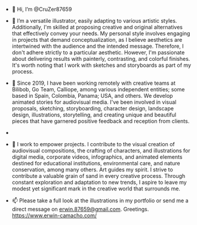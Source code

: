 - 👋 Hi, I’m @CruZer87659
- 👀 I’m a versatile illustrator, easily adapting to various artistic styles. Additionally, I'm skilled at proposing creative and original alternatives that effectively convey your needs. My personal style involves engaging in projects that demand conceptualization, as I believe aesthetics are intertwined with the audience and the intended message. Therefore, I don't adhere strictly to a particular aesthetic. However, I'm passionate about delivering results with painterly, contrasting, and colorful finishes. It's worth noting that I work with sketches and storyboards as part of my process.

- 🌱 Since 2019, I have been working remotely with creative teams at Bilibob, Go Team, Calliope, among various independent entities; some based in Spain, Colombia, Panama; USA, and others. We develop animated stories for audiovisual media. I've been involved in visual proposals, sketching, storyboarding, character design, landscape design, illustrations, storytelling, and creating unique and beautiful pieces that have garnered positive feedback and reception from clients.
- 
- 💞️ I work to empower projects. I contribute to the visual creation of audiovisual compositions, the crafting of characters, and illustrations for digital media, corporate videos, infographics, and animated elements destined for educational institutions, environmental care, and nature conservation, among many others. Art guides my spirit. I strive to contribute a valuable grain of sand in every creative process. Through constant exploration and adaptation to new trends, I aspire to leave my modest yet significant mark in the creative world that surrounds me. 

- 📫 Please take a full look at the illustrations in my portfolio or send me a direct message on erwin.87659@gmail.com. Greetings. 
https://www.erwin-camacho.com/


<!---
CruZer87659/CruZer87659 is a ✨ special ✨ repository because its `README.md` (this file) appears on your GitHub profile.
You can click the Preview link to take a look at your changes.
--->
